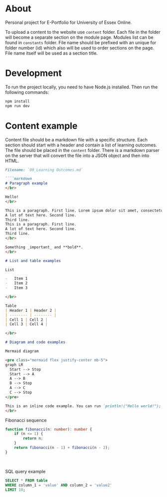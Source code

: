 # About

Personal project for E-Portfolio for University of Essex Online.

To upload a content to the website use `content` folder.
Each file in the folder will become a separate section on the module page. Modules list can be found in `constants` folder.
File name should be prefixed with an unique for folder number (id) which also
will be used to order sections on the page. File name itself will be used as a section title.

# Development
To run the project locally, you need to have Node.js installed. Then run the following commands:

```bash
npm install
npm run dev
```

# Content example
Content file should be a markdown file with a specific structure. Each section should start with a header and contain a list of learning outcomes. The file should be placed in the `content` folder.
There is a markdown parser on the server that will convert the file into a JSON object and then into HTML.

```markdown
Filename: `00_Learning Outcomes.md`

````markdown
# Paragraph example
</br>

Hello!
</br>

This is a paragraph. First line. Lorem ipsum dolor sit amet, consectetur adipiscing elit. A lot of text here. Second line. Lorem ipsum dolor sit amet, consectetur adipiscing elit. Third line. Lorem ipsum dolor sit amet, consectetur adipiscing elit. This is a paragraph. First line. Lorem ipsum dolor sit amet, consectetur adipiscing elit. A lot of text here. Second line. Lorem ipsum dolor sit amet, consectetur adipiscing elit. Third line. Lorem ipsum dolor sit amet, consectetur adipiscing elit.
A lot of text here. Second line.
Third line.
This is a paragraph. First line.
A lot of text here. Second line.
Third line.
</br>

Something _important_ and **bold**.
</br>

# List and table examples

List

-   Item 1
-   Item 2
-   Item 3

</br>

Table
| Header 1 | Header 2 |
| -------- | -------- |
| Cell 1 | Cell 2 |
| Cell 3 | Cell 4 |

</br>

# Diagram and code examples

Mermaid diagram

<pre class="mermaid flex justify-center mb-5">
graph LR
  Start --> Stop
  Start --> A
  A --> B
  B --> Stop
  A --> C
  C --> Stop
</pre>

This is an inline code example. You can run `println!("Hello world!");` in Rust.
</br>
````

Fibonacci sequence

````typescript
function fibonacci(n: number): number {
    if (n <= 1) {
        return n;
    }
    return fibonacci(n - 1) + fibonacci(n - 2);
}
````

</br>

SQL query example

````sql
SELECT * FROM table
WHERE column_1 = 'value' AND column_2 = 'value2'
LIMIT 10;
````

```
